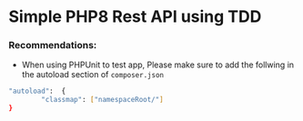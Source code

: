 # Simple PHP8 Rest API using TDD

### Recommendations:

* When using PHPUnit to test app, Please make sure to add the follwing in the autoload section of `composer.json`
```bash
"autoload":  {
        "classmap": ["namespaceRoot/"]
}
```
